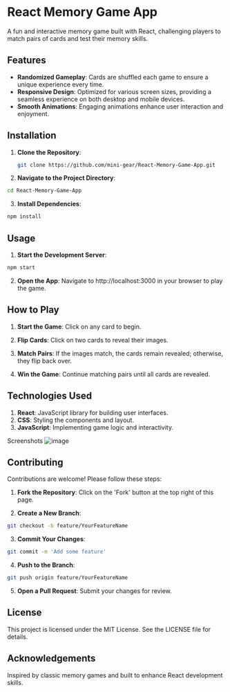 # React Memory Game App  

A fun and interactive memory game built with React, challenging players to match pairs of cards and test their memory skills.  

## Features  
- **Randomized Gameplay**: Cards are shuffled each game to ensure a unique experience every time.  
- **Responsive Design**: Optimized for various screen sizes, providing a seamless experience on both desktop and mobile devices.  
- **Smooth Animations**: Engaging animations enhance user interaction and enjoyment.  

## Installation  

1. **Clone the Repository**:  
   ```bash
   git clone https://github.com/mini-gear/React-Memory-Game-App.git
   ```
2. **Navigate to the Project Directory**:

```bash
cd React-Memory-Game-App
```
3. **Install Dependencies**:

```bash
npm install
```
## Usage
1. **Start the Development Server**:

```bash
npm start
```
2. **Open the App**:
Navigate to http://localhost:3000 in your browser to play the game.

## How to Play

1. **Start the Game**:
Click on any card to begin.

2. **Flip Cards**:
Click on two cards to reveal their images.

3. **Match Pairs**:
If the images match, the cards remain revealed; otherwise, they flip back over.

4. **Win the Game**:
Continue matching pairs until all cards are revealed.

## Technologies Used
1. **React**: JavaScript library for building user interfaces.
2. **CSS**: Styling the components and layout.
3. **JavaScript**: Implementing game logic and interactivity.

Screenshots
![image](https://github.com/user-attachments/assets/dd54a60a-c954-43c1-a30a-572a7f220eed)


## Contributing
Contributions are welcome! Please follow these steps:

1. **Fork the Repository**:
Click on the 'Fork' button at the top right of this page.

2. **Create a New Branch**:

```bash
git checkout -b feature/YourFeatureName
```
3. **Commit Your Changes**:

```bash
git commit -m 'Add some feature'
```
4. **Push to the Branch**:

```bash
git push origin feature/YourFeatureName
```
5. **Open a Pull Request**:
Submit your changes for review.

## License
This project is licensed under the MIT License. See the LICENSE file for details.

## Acknowledgements
Inspired by classic memory games and built to enhance React development skills.
